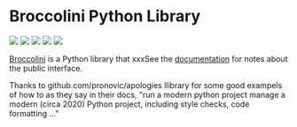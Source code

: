 # Broccolini Python Library

![](https://img.shields.io/pypi/l/apologies.svg)
![](https://img.shields.io/pypi/wheel/apologies.svg)
![](https://img.shields.io/pypi/pyversions/apologies.svg)
![](https://github.com/pronovic/apologies/workflows/Test%20Suite/badge.svg)
![](https://readthedocs.org/projects/apologies/badge/?version=latest&style=flat)

[Broccolini](https://github.com/xxxx) is a Python library that xxxSee the [documentation](https://xxx.readthedocs.io/en/latest) for notes about the public interface.

Thanks to github.com/pronovic/apologies  llibrary for some good exampels of how to as they say in their docs,
"run a modern python project manage a modern (circa 2020) Python project, including style checks, code formatting ..."
